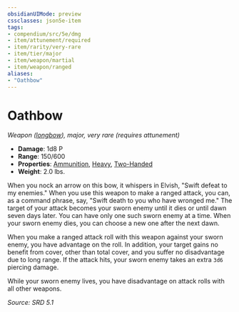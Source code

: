 ```yaml
---
obsidianUIMode: preview
cssclasses: json5e-item
tags:
- compendium/src/5e/dmg
- item/attunement/required
- item/rarity/very-rare
- item/tier/major
- item/weapon/martial
- item/weapon/ranged
aliases: 
- "Oathbow"
---
```

# Oathbow
*Weapon ([longbow](compendium/items/longbow.md)), major, very rare (requires attunement)*  

- **Damage**: 1d8 P
- **Range**: 150/600
- **Properties**: [Ammunition](TTRPG/rules/item-properties.md#Ammunition), [Heavy](TTRPG/rules/item-properties.md#Heavy), [Two-Handed](TTRPG/rules/item-properties.md#Two-Handed)
- **Weight**: 2.0 lbs.

When you nock an arrow on this bow, it whispers in Elvish, "Swift defeat to my enemies." When you use this weapon to make a ranged attack, you can, as a command phrase, say, "Swift death to you who have wronged me." The target of your attack becomes your sworn enemy until it dies or until dawn seven days later. You can have only one such sworn enemy at a time. When your sworn enemy dies, you can choose a new one after the next dawn.

When you make a ranged attack roll with this weapon against your sworn enemy, you have advantage on the roll. In addition, your target gains no benefit from cover, other than total cover, and you suffer no disadvantage due to long range. If the attack hits, your sworn enemy takes an extra `3d6` piercing damage.

While your sworn enemy lives, you have disadvantage on attack rolls with all other weapons.

*Source: SRD 5.1*